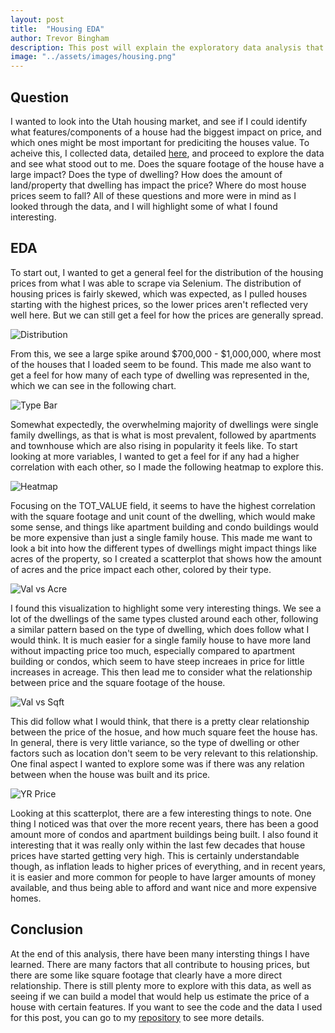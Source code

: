 ```yaml
---
layout: post
title:  "Housing EDA"
author: Trevor Bingham
description: This post will explain the exploratory data analysis that I did with the housing data I had previously collected.
image: "../assets/images/housing.png"
--- 
```


## Question

I wanted to look into the Utah housing market, and see if I could identify what features/components of a house had the biggest impact on price, and which ones might be most important for prediciting the houses value. To acheive this, I collected data, detailed [here](https://trevor-bingham99.github.io/2023/12/13/Data-Collection.html), and proceed to explore the data and see what stood out to me. Does the square footage of the house have a large impact? Does the type of dwelling? How does the amount of land/property that dwelling has impact the price? Where do most house prices seem to fall? All of these questions and more were in mind as I looked through the data, and I will highlight some of what I found interesting.

## EDA

To start out, I wanted to get a general feel for the distribution of the housing prices from what I was able to scrape via Selenium. The distribution of housing prices is fairly skewed, which was expected, as I pulled houses starting with the highest prices, so the lower prices aren't reflected very well here. But we can still get a feel for how the prices are generally spread. 

![Distribution]({{site.url}}/{{site.baseurl}}/assets/images/val_dist.png)

From this, we see a large spike around $700,000 - $1,000,000, where most of the houses that I loaded seem to be found. This made me also want to get a feel for how many of each type of dwelling was represented in the, which we can see in the following chart.

![Type Bar]({{site.url}}/{{site.baseurl}}/assets/images/type_count.png)

Somewhat expectedly, the overwhelming majority of dwellings were single family dwellings, as that is what is most prevalent, followed by apartments and townhouse which are also rising in popularity it feels like. To start looking at more variables, I wanted to get a feel for if any had a higher correlation with each other, so I made the following heatmap to explore this.

![Heatmap]({{site.url}}/{{site.baseurl}}/assets/images/corr_plot.png)

Focusing on the TOT_VALUE field, it seems to have the highest correlation with the square footage and unit count of the dwelling, which would make some sense, and things like apartment building and condo buildings would be more expensive than just a single family house. This made me want to look a bit into how the different types of dwellings might impact things like acres of the property, so I created a scatterplot that shows how the amount of acres and the price impact each other, colored by their type.

![Val vs Acre]({{site.url}}/{{site.baseurl}}/assets/images/acre_vs_val.png)

I found this visualization to highlight some very interesting things. We see a lot of the dwellings of the same types clusted around each other, following a similar pattern based on the type of dwelling, which does follow what I would think. It is much easier for a single family house to have more land without impacting price too much, especially compared to apartment building or condos, which seem to have steep increaes in price for little increases in acreage. This then lead me to consider what the relationship between price and the square footage of the house.

![Val vs Sqft]({{site.url}}/{{site.baseurl}}/assets/images/val_vs_sqft.png)

This did follow what I would think, that there is a pretty clear relationship between the price of the hosue, and how much square feet the house has. In general, there is very little variance, so the type of dwelling or other factors such as location don't seem to be very relevant to this relationship. One final aspect I wanted to explore some was if there was any relation between when the house was built and its price. 

![YR Price]({{site.url}}/{{site.baseurl}}/assets/images/val_vs_year.png)

Looking at this scatterplot, there are a few interesting things to note. One thing I noticed was that over the more recent years, there has been a good amount more of condos and apartment buildings being built. I also found it interesting that it was really only within the last few decades that house prices have started getting very high. This is certainly understandable though, as inflation leads to higher prices of everything, and in recent years, it is easier and more common for people to have larger amounts of money available, and thus being able to afford and want nice and more expensive homes. 

## Conclusion 

At the end of this analysis, there have been many intersting things I have learned. There are many factors that all contribute to housing prices, but there are some like square footage that clearly have a more direct relationship. There is still plenty more to explore with this data, as well as seeing if we can build a model that would help us estimate the price of a house with certain features. If you want to see the code and the data I used for this post, you can go to my [repository](https://github.com/trevor-bingham99/Semester-Project) to see more details. 